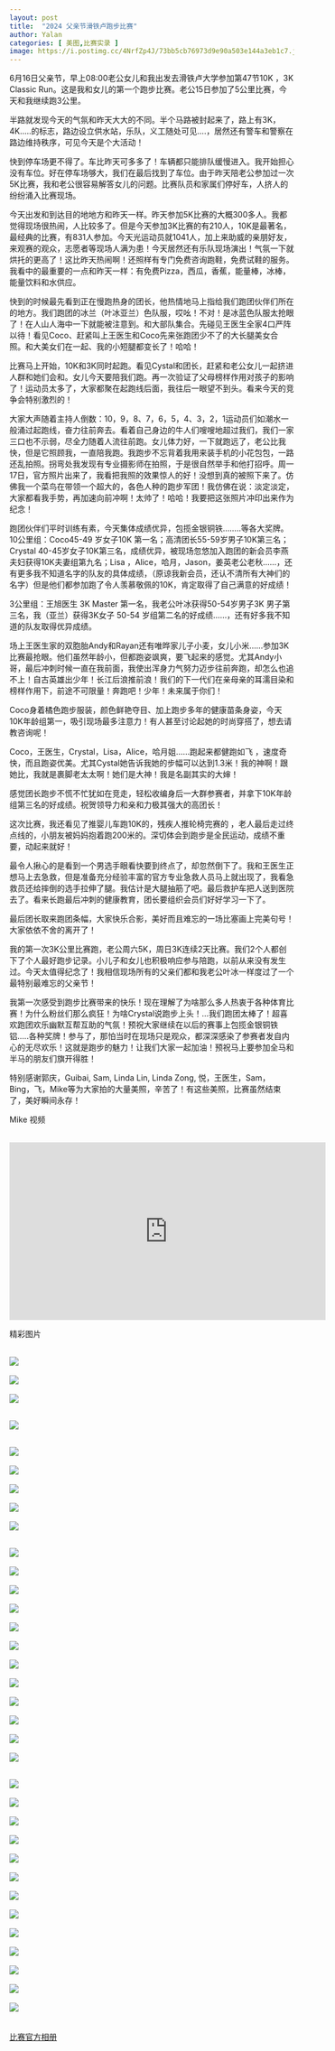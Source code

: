 ```yaml
---
layout: post
title:  "2024 父亲节滑铁卢跑步比赛"
author: Yalan
categories: [ 美图,比赛实录 ]
image: https://i.postimg.cc/4NrfZp4J/73bb5cb76973d9e90a503e144a3eb1c7.jpg
---
```


6月16日父亲节，早上08:00老公女儿和我出发去滑铁卢大学参加第47节10K ，3K  Classic Run。这是我和女儿的第一个跑步比赛。老公15日参加了5公里比赛，今天和我继续跑3公里。

半路就发现今天的气氛和昨天大大的不同。半个马路被封起来了，路上有3K，4K…..的标志，路边设立供水站，乐队，义工随处可见….，居然还有警车和警察在路边维持秩序，可见今天是个大活动！    

快到停车场更不得了。车比昨天可多多了！车辆都只能排队缓慢进入。我开始担心没有车位。好在停车场够大，我们在最后找到了车位。由于昨天陪老公参加过一次5K比赛，我和老公很容易解答女儿的问题。比赛队员和家属们停好车，人挤人的纷纷涌入比赛现场。   
          
今天出发和到达目的地地方和昨天一样。昨天参加5K比赛的大概300多人。我都觉得现场很热闹，人比较多了。但是今天参加3K比赛的有210人，10K是最著名，最经典的比赛，有831人参加。今天光运动员就1041人，加上来助威的亲朋好友，来观赛的观众，志愿者等现场人满为患！今天居然还有乐队现场演出！气氛一下就烘托的更高了！这比昨天热闹啊！还照样有专门免费咨询跑鞋，免费试鞋的服务。我看中的最重要的一点和昨天一样：有免费Pizza，西瓜，香蕉，能量棒，冰棒，能量饮料和水供应。
       
快到的时候最先看到正在慢跑热身的团长，他热情地马上指给我们跑团伙伴们所在的地方。我们跑团的冰兰（叶冰亚兰）色队服，哎吆！不对！是冰蓝色队服太抢眼了！在人山人海中一下就能被注意到。和大部队集合。先碰见王医生全家4口严阵以待！看见Coco、赶紧叫上王医生和Coco先来张跑团少不了的大长腿美女合照。和大美女们在一起、我的小短腿都变长了！哈哈！
       
比赛马上开始，10K和3K同时起跑。看见Cystal和团长，赶紧和老公女儿一起挤进人群和她们会和。女儿今天要陪我们跑。再一次验证了父母榜样作用对孩子的影响了！运动员太多了，大家都聚在起跑线后面，我往后一眼望不到头。看来今天的竞争会特别激烈的！
       
大家大声随着主持人倒数：10，9，8、7，6，5，4、3，2，1运动员们如潮水一般涌过起跑线，奋力往前奔去。看着自己身边的牛人们嗖嗖地超过我们，我们一家三口也不示弱，尽全力随着人流往前跑。女儿体力好，一下就跑远了，老公比我快，但是它照顾我，一直陪我跑。我跑步不忘背着我用来装手机的小花包包，一路还乱拍照。拐弯处我发现有专业摄影师在拍照，于是很自然举手和他打招呼。周一17日，官方照片出来了，我看把我照的效果惊人的好！没想到真的被照下来了。仿佛我一个菜鸟在带领一个超大的，各色人种的跑步军团！我仿佛在说：淡定淡定，大家都看我手势，再加速向前冲啊！太帅了！哈哈！我要把这张照片冲印出来作为纪念！
       
跑团伙伴们平时训练有素，今天集体成绩优异，包揽金银铜铁……..等各大奖牌。10公里组：Coco45-49 岁女子10K 第一名；高清团长55-59岁男子10K第三名；Crystal 40-45岁女子10K第三名，成绩优异，被现场忽悠加入跑团的新会员李燕夫妇获得10K夫妻组第九名；Lisa ，Alice，哈月，Jason，姜英老公老秋……，还有更多我不知道名字的队友的具体成绩，（原谅我新会员，还认不清所有大神们的名字）但是他们都参加跑了令人羡慕敬佩的10K，肯定取得了自己满意的好成绩！
      
3公里组：王旭医生 3K Master 第一名，我老公叶冰获得50-54岁男子3K 男子第三名，我（亚兰）获得3K女子 50-54 岁组第二名的好成绩……，还有好多我不知道的队友取得优异成绩。
       
场上王医生家的双胞胎Andy和Rayan还有唯晔家儿子小麦，女儿小米……参加3K比赛最抢眼。他们虽然年龄小，但都跑姿飒爽，要飞起来的感觉。尤其Andy小哥，最后冲刺时候一直在我前面，我使出浑身力气努力迈步往前奔跑，却怎么也追不上！自古英雄出少年！长江后浪推前浪！我们的下一代们在亲母亲的耳濡目染和榜样作用下，前途不可限量！奔跑吧！少年！未来属于你们！
       
Coco身着橘色跑步服装，颜色鲜艳夺目、加上跑步多年的健康苗条身姿，今天10K年龄组第一，吸引现场最多注意力！有人甚至讨论起她的时尚穿搭了，想去请教咨询呢！
         
Coco，王医生，Crystal，Lisa，Alice，哈月姐……跑起来都健跑如飞 ，速度奇快，而且跑姿优美。尤其Cystal她告诉我她的步幅可以达到1.3米！我的神啊！跟她比，我就是裹脚老太太啊！她们是大神！我是名副其实的大婶！
         
感觉团长跑步不慌不忙犹如在竞走，轻松收编身后一大群参赛者，并拿下10K年龄组第三名的好成绩。祝贺领导力和亲和力极其强大的高团长！
       
这次比赛，我还看见了推婴儿车跑10K的，残疾人推轮椅完赛的 ，老人最后走过终点线的，小朋友被妈妈抱着跑200米的。深切体会到跑步是全民运动，成绩不重要，动起来就好！
        
最令人揪心的是看到一个男选手眼看快要到终点了，却忽然倒下了。我和王医生正想马上去急救，但是准备充分经验丰富的官方专业急救人员马上就出现了，我看急救员还给摔倒的选手拉伸了腿。我估计是大腿抽筋了吧。最后救护车把人送到医院去了。看来长跑最后冲刺的健康教育，团长要组织会员们好好学习一下了。

最后团长取来跑团条幅，大家快乐合影，美好而且难忘的一场比塞画上完美句号！大家依依不舍的离开了！

我的第一次3K公里比赛跑，老公周六5K，周日3K连续2天比赛。我们2个人都创下了个人最好跑步记录。小儿子和女儿也积极响应参与陪跑，以前从来没有发生过。今天太值得纪念了！我相信现场所有的父亲们都和我老公叶冰一样度过了一个最特别最难忘的父亲节！

我第一次感受到跑步比赛带来的快乐！现在理解了为啥那么多人热衷于各种体育比赛！为什么粉丝们那么疯狂！为啥Crystal说跑步上头！…我们跑团太棒了！超喜欢跑团欢乐幽默互帮互助的气氛！预祝大家继续在以后的赛事上包揽金银铜铁铝…..各种奖牌！参与了，那怕当时在现场只是观众，都深深感染了参赛者发自内心的无尽欢乐！这就是跑步的魅力！让我们大家一起加油！预祝马上要参加全马和半马的朋友们旗开得胜！

特别感谢郭庆，Guibai, Sam, Linda Lin, Linda Zong, 悦，王医生，Sam， Bing，飞，Mike等为大家拍的大量美照，辛苦了！有这些美照，比赛虽然结束了，美好瞬间永存！




Mike 视频<br/><br/>
<iframe width="560" height="315" src="https://www.youtube.com/embed/_6ekxx4g-I8?si=RG6b0Hdw1oY2KlqP" title="YouTube video player" frameborder="0" allow="accelerometer; autoplay; clipboard-write; encrypted-media; gyroscope; picture-in-picture; web-share" referrerpolicy="strict-origin-when-cross-origin" allowfullscreen></iframe>

精彩图片<br/><br/>

![](https://i.postimg.cc/HWPmTbWr/IMG-3872.jpg)<br/><br/>
![](https://i.postimg.cc/7YGkhbbm/IMG-3873.jpg)<br/><br/>
![](https://i.postimg.cc/8CGMxk1k/989f7bfbce3f98cb8ee03022ab3f8c02.jpg)<br/><br/>

![](https://i.postimg.cc/sgT3CwzB/5536e8eea7b4832db254782f504546f0-1718732559185.jpg)<br/><br/>

![](https://i.postimg.cc/VvXbK230/1629b703a749f632beacf59ac969850e.jpg)<br/><br/>
![](https://i.postimg.cc/bvvkqC24/550a1170ff5fd301f3ec43d938060b92.jpg)<br/><br/>
![](https://i.postimg.cc/fbgXyccy/9f9c190d6133f278d5ffd8930f24e6e5.jpg)<br/><br/>
![](https://i.postimg.cc/13BDhh4p/bbeb690a2cc0752f364c45e9b62d1fce.jpg)<br/><br/>
![](https://i.postimg.cc/yNRpy8LV/8b872a31d9f41577b14d934b1b83615e.jpg)<br/><br/>





![](https://i.postimg.cc/7YBRxcCy/4881fc0326421bd666c9825f04f5d2d7.jpg)<br/><br/>
![](https://i.postimg.cc/L8XrLRdX/5abc009cab6b602027b362a154e63d45.jpg)<br/><br/>
![](https://i.postimg.cc/DwMRcDFc/626603905ec1e0a6e527f860ca3c13b6.jpg)<br/><br/>
![](https://i.postimg.cc/sxTTgQgJ/6b107b2e17e7def453d3436d9b7989e4.jpg)<br/><br/>
![](https://i.postimg.cc/ZYH7cgxy/798972830babcd91e506393eb860e765.jpg)<br/><br/>
![](https://i.postimg.cc/yNRpy8LV/8b872a31d9f41577b14d934b1b83615e.jpg)<br/><br/>
![](https://i.postimg.cc/5ybr0Wqf/922f12555a94053dd50060aca9605f0d.jpg)<br/><br/>
![](https://i.postimg.cc/c1Bjz60C/9960dbd32805a71eb032aa3bc4a93d3f.jpg)<br/><br/>
![](https://i.postimg.cc/zXfdPjx2/b4354101d4daa091f687cceec7ae6448.jpg)<br/><br/>
![](https://i.postimg.cc/prW0vYRT/b99710e003735f47d234b65a28d302be.jpg)<br/><br/>
![](https://i.postimg.cc/d36xZN4r/eb4d728bb712d3e0581a62274c08a212.jpg)<br/><br/>
![](https://i.postimg.cc/y8WTnbpv/c4672635d54cf1cdd005e82a90939095.jpg)<br/><br/>




![](https://i.postimg.cc/rFfJ1kjD/692ba35138fd3ef89af1a37f4eac3234.jpg)<br/><br/>
![](https://i.postimg.cc/pdFJMnHj/83e8f4a0d90e240968c7104e63a62dd1.jpg)<br/><br/>
![](https://i.postimg.cc/Z5bJQXGt/285bd2b0a16793e0ae3355ba45709e24-1718732558191.jpg)<br/><br/>
![](https://i.postimg.cc/fWdWSccF/6f25190a54b5de8fcb7728aeaf1cbcb9-1718732556873.jpg)<br/><br/>
![](https://i.postimg.cc/mDH4M4HM/b57bb633a278d0fcdaa693ae487d984d-1718732556761.jpg)<br/><br/>
![](https://i.postimg.cc/fThzcV5b/e5dc4689ca1386c8fb709b7ef7521d38-1718732556959.jpg)<br/><br/>
![](https://i.postimg.cc/253rkhj0/f644b8e751380f689c87756793dba4d6-1718732557413.jpg)<br/><br/>
![](https://i.postimg.cc/9MR97Dbp/5e71544ccff4fb9a2b347f31a3ed7115.jpg)<br/><br/>
![](https://i.postimg.cc/MZBRZjvZ/7bbef9971e9366efbde9ca264040bef3.jpg)<br/><br/>
![](https://i.postimg.cc/pTwFYP1t/2e182f6cd12d26300e4838dbd6cc9377.jpg)<br/><br/>
![](https://i.postimg.cc/brfZS3sy/fce56c64f0fbdab0bd1f5da52f1ecd87.jpg)<br/><br/>
![](https://i.postimg.cc/9fwKgpQH/282bb6e061b44d9a4ee6532e6e1f74e3.jpg)<br/><br/>
![](https://i.postimg.cc/76vcF25G/c67272b57b2aae02fc34f7eb9fbdeb07.jpg)<br/><br/>
<br/>
[比赛官方相册](https://www.flickr.com/photos/runwaterloo/with/53796864438)<br/>